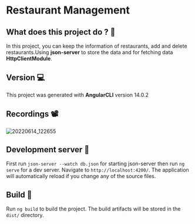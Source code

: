 # Restaurant Management

## What does this project do ? :raised_eyebrow: 

In this project, you can keep the information of restaurants, add and delete restaurants.Using **json-server** to store the data and for fetching data **HttpClientModule**.

## Version :computer:

This project was generated with **AngularCLI** version 14.0.2

## Recordings :film_projector:

![20220614_122655](https://user-images.githubusercontent.com/81719028/173544709-1bc55c57-da47-470a-acac-2ea6ea6fccf7.gif)


## Development server :file_folder:

First run `json-server --watch db.json` for starting json-server then run `ng serve` for a dev server. Navigate to `http://localhost:4200/`. The application will automatically reload if you change any of the source files.

## Build :rocket:

Run `ng build` to build the project. The build artifacts will be stored in the `dist/` directory.
